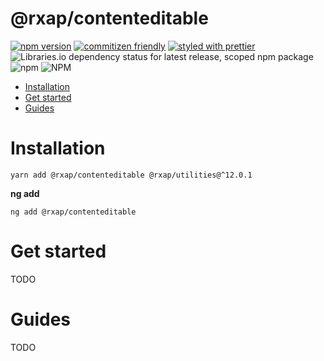 @rxap/contenteditable
======

[![npm version](https://img.shields.io/npm/v/@rxap/contenteditable?style=flat-square)](https://www.npmjs.com/package/@rxap/contenteditable)
[![commitizen friendly](https://img.shields.io/badge/commitizen-friendly-brightgreen.svg?style=flat-square)](https://commitizen.github.io/cz-cli/)
[![styled with prettier](https://img.shields.io/badge/styled_with-prettier-ff69b4.svg?style=flat-square)](https://github.com/prettier/prettier)
![Libraries.io dependency status for latest release, scoped npm package](https://img.shields.io/librariesio/release/npm/@rxap/contenteditable)
![npm](https://img.shields.io/npm/dm/@rxap/contenteditable)
![NPM](https://img.shields.io/npm/l/@rxap/contenteditable)

> 

- [Installation](#installation)
- [Get started](#get-started)
- [Guides](#guides)

# Installation

```
yarn add @rxap/contenteditable @rxap/utilities@^12.0.1 
```

**ng add**
```
ng add @rxap/contenteditable
```

# Get started

TODO


# Guides

TODO


